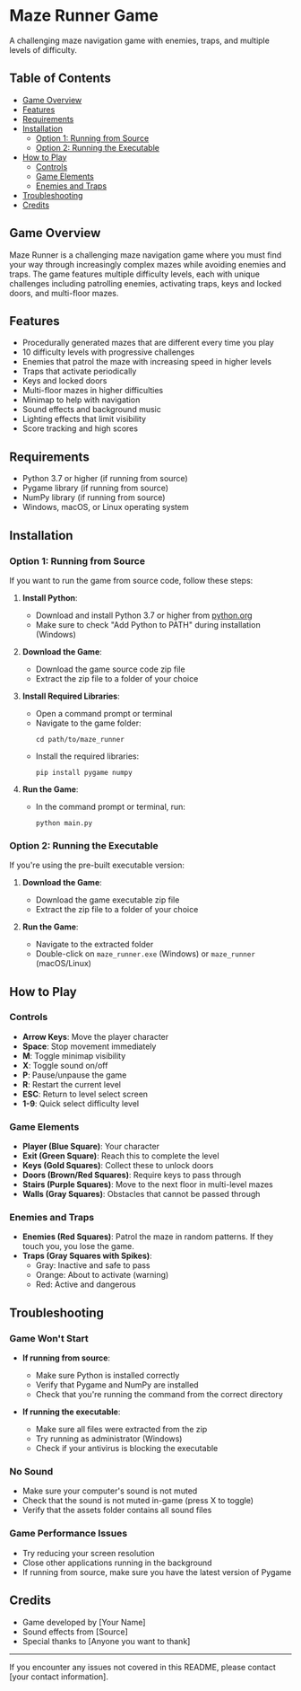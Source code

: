 # Maze Runner Game

A challenging maze navigation game with enemies, traps, and multiple levels of difficulty.

## Table of Contents
- [Game Overview](#game-overview)
- [Features](#features)
- [Requirements](#requirements)
- [Installation](#installation)
  - [Option 1: Running from Source](#option-1-running-from-source)
  - [Option 2: Running the Executable](#option-2-running-the-executable)
- [How to Play](#how-to-play)
  - [Controls](#controls)
  - [Game Elements](#game-elements)
  - [Enemies and Traps](#enemies-and-traps)
- [Troubleshooting](#troubleshooting)
- [Credits](#credits)

## Game Overview

Maze Runner is a challenging maze navigation game where you must find your way through increasingly complex mazes while avoiding enemies and traps. The game features multiple difficulty levels, each with unique challenges including patrolling enemies, activating traps, keys and locked doors, and multi-floor mazes.

## Features

- Procedurally generated mazes that are different every time you play
- 10 difficulty levels with progressive challenges
- Enemies that patrol the maze with increasing speed in higher levels
- Traps that activate periodically
- Keys and locked doors
- Multi-floor mazes in higher difficulties
- Minimap to help with navigation
- Sound effects and background music
- Lighting effects that limit visibility
- Score tracking and high scores

## Requirements

- Python 3.7 or higher (if running from source)
- Pygame library (if running from source)
- NumPy library (if running from source)
- Windows, macOS, or Linux operating system

## Installation

### Option 1: Running from Source

If you want to run the game from source code, follow these steps:

1. **Install Python**:
   - Download and install Python 3.7 or higher from [python.org](https://www.python.org/downloads/)
   - Make sure to check "Add Python to PATH" during installation (Windows)

2. **Download the Game**:
   - Download the game source code zip file
   - Extract the zip file to a folder of your choice

3. **Install Required Libraries**:
   - Open a command prompt or terminal
   - Navigate to the game folder:
     ```
     cd path/to/maze_runner
     ```
   - Install the required libraries:
     ```
     pip install pygame numpy
     ```

4. **Run the Game**:
   - In the command prompt or terminal, run:
     ```
     python main.py
     ```

### Option 2: Running the Executable

If you're using the pre-built executable version:

1. **Download the Game**:
   - Download the game executable zip file
   - Extract the zip file to a folder of your choice

2. **Run the Game**:
   - Navigate to the extracted folder
   - Double-click on `maze_runner.exe` (Windows) or `maze_runner` (macOS/Linux)

## How to Play

### Controls

- **Arrow Keys**: Move the player character
- **Space**: Stop movement immediately
- **M**: Toggle minimap visibility
- **X**: Toggle sound on/off
- **P**: Pause/unpause the game
- **R**: Restart the current level
- **ESC**: Return to level select screen
- **1-9**: Quick select difficulty level

### Game Elements

- **Player (Blue Square)**: Your character
- **Exit (Green Square)**: Reach this to complete the level
- **Keys (Gold Squares)**: Collect these to unlock doors
- **Doors (Brown/Red Squares)**: Require keys to pass through
- **Stairs (Purple Squares)**: Move to the next floor in multi-level mazes
- **Walls (Gray Squares)**: Obstacles that cannot be passed through

### Enemies and Traps

- **Enemies (Red Squares)**: Patrol the maze in random patterns. If they touch you, you lose the game.
- **Traps (Gray Squares with Spikes)**:
  - Gray: Inactive and safe to pass
  - Orange: About to activate (warning)
  - Red: Active and dangerous

## Troubleshooting

### Game Won't Start

- **If running from source**:
  - Make sure Python is installed correctly
  - Verify that Pygame and NumPy are installed
  - Check that you're running the command from the correct directory

- **If running the executable**:
  - Make sure all files were extracted from the zip
  - Try running as administrator (Windows)
  - Check if your antivirus is blocking the executable

### No Sound

- Make sure your computer's sound is not muted
- Check that the sound is not muted in-game (press X to toggle)
- Verify that the assets folder contains all sound files

### Game Performance Issues

- Try reducing your screen resolution
- Close other applications running in the background
- If running from source, make sure you have the latest version of Pygame

## Credits

- Game developed by [Your Name]
- Sound effects from [Source]
- Special thanks to [Anyone you want to thank]

---

If you encounter any issues not covered in this README, please contact [your contact information]. 